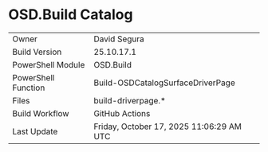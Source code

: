 ﻿# OSD.Build Catalog

| | |
|-|-|
| Owner | David Segura |
| Build Version | 25.10.17.1 |
| PowerShell Module | OSD.Build |
| PowerShell Function | Build-OSDCatalogSurfaceDriverPage |
| Files | build-driverpage.* |
| Build Workflow | GitHub Actions |
| Last Update | Friday, October 17, 2025 11:06:29 AM UTC |

